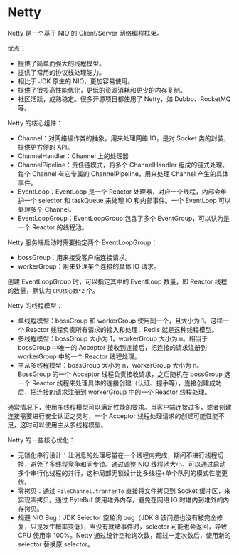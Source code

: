 # Netty

Netty 是一个基于 NIO 的 Client/Server 网络编程框架。

优点：

- 提供了简单而强大的线程模型。
- 提供了常用的协议栈处理能力。
- 相比于 JDK 原生的 NIO，更加容易使用。
- 提供了很多高性能优化，更低的资源消耗和更少的内存复制。
- 社区活跃，成熟稳定。很多开源项目都使用了 Netty，如 Dubbo、RocketMQ 等。

Netty 的核心组件：

- Channel：对网络操作类的抽象，用来处理网络 IO，是对 Socket 类的封装，提供更方便的 API。
- ChannelHandler：Channel 上的处理器
- ChannelPipeline：责任链模式，将多个 ChannelHandler 组成的链式处理。每个 Channel 有它专属的 ChannelPipeline，用来处理 Channel 产生的具体事件。
- EventLoop：EventLoop 是一个 Reactor 处理器，对应一个线程，内部会维护一个 selector 和 taskQueue 来处理 IO 和内部事件。一个 EventLoop 可以处理多个 Channel。
- EventLoopGroup：EventLoopGroup 包含了多个 EventGroup，可以认为是一个 Reactor 的线程池。

Netty 服务端启动时需要指定两个 EventLoopGroup：

- bossGroup：用来接受客户端连接请求。
- workerGroup：用来处理某个连接的具体 IO 请求。

创建 EventLoopGroup 时，可以指定其中的 EventLoop 数量，即 Reactor 线程的数量，默认为 `CPU核心数*2` 个。

Netty 的线程模型：

- 单线程模型：bossGroup 和 workerGroup 使用同一个，且大小为 1。这样一个 Reactor 线程负责所有请求的接入和处理，Redis 就是这种线程模型。
- 多线程模型：bossGroup 大小为 1，workerGroup 大小为 n。相当于 bossGroup 中唯一的 Acceptor 接收到连接后，把连接的请求注册到 workerGroup 中的一个 Reactor 线程处理。
- 主从多线程模型：bossGroup 大小为 n，workerGroup 大小为 n。BossGroup 的一个 Acceptor 线程负责接收请求，之后随机在 bossGroup 选一个 Reactor 线程来处理具体的连接创建（认证、握手等），连接创建成功后，把连接的请求注册到 workerGroup 中的一个 Reactor 线程处理。

通常情况下，使用多线程模型可以满足性能的要求。当客户端连接过多，或者创建连接需要进行安全认证之类时，一个 Acceptor 线程处理请求的创建可能性能不足，这时可以使用主从多线程模型。

Netty 的一些核心优化：

- 无锁化串行设计：让消息的处理尽量在一个线程内完成，期间不进行线程切换，避免了多线程竞争和同步锁。通过调整 NIO 线程池大小，可以通过启动多个串行化线程的并行，这种局部无锁设计比多线程+单个队列的模式性能更优。
- 零拷贝：通过 `FileChannel.tranferTo` 直接将文件拷贝到 Socket 缓冲区，来实现零拷贝。通过 ByteBuf 使用堆外内存，避免在网络 IO 时堆内到堆外的内存拷贝。
- 规避 NIO Bug：JDK Selector 空轮询 bug（JDK 8 该问题也没有被完全修复，只是发生概率变低），当没有就绪事件时，selector 可能也会返回，导致 CPU 使用率 100%。Netty 通过统计空轮询次数，超过一定次数后，使用新的 selector 替换原 selector。
